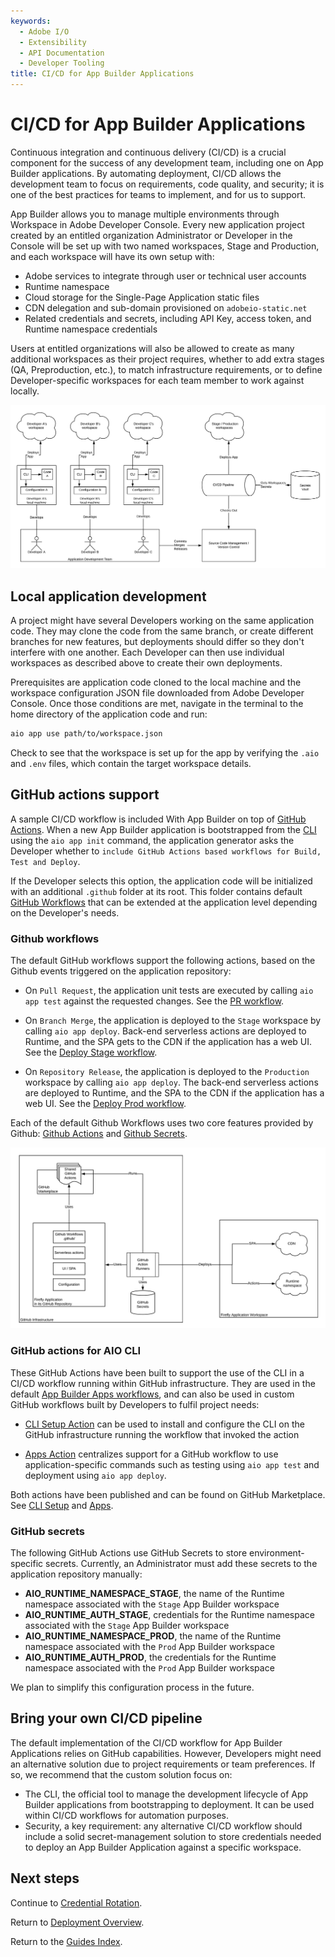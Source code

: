 ```yaml
---
keywords:
  - Adobe I/O
  - Extensibility
  - API Documentation
  - Developer Tooling
title: CI/CD for App Builder Applications
---
```


# CI/CD for App Builder Applications

Continuous integration and continuous delivery (CI/CD) is a crucial component for the success of any development team, including one on App Builder applications. By automating deployment, CI/CD allows the development team to focus on requirements, code quality, and security; it is one of the best practices for teams to implement, and for us to support. 

App Builder allows you to manage multiple environments through Workspace in Adobe Developer Console. Every new application project created by an entitled organization Administrator or Developer in the Console will be set up with two named workspaces, Stage and Production, and each workspace will have its own setup with:

- Adobe services to integrate through user or technical user accounts
- Runtime namespace
- Cloud storage for the Single-Page Application static files 
- CDN delegation and sub-domain provisioned on `adobeio-static.net`
- Related credentials and secrets, including API Key, access token, and Runtime namespace credentials

Users at entitled organizations will also be allowed to create as many additional workspaces as their project requires, whether to add extra stages (QA, Preproduction, etc.), to match infrastructure requirements, or to define Developer-specific workspaces for each team member to work against locally.

![High-Level CI/CD architecture](../../../images/high-level-ci-cd-architecture.png)

## Local application development

A project might have several Developers working on the same application code. They may clone the code from the same branch, or create different branches for new features, but deployments should differ so they don't interfere with one another. Each Developer can then use individual workspaces as described above to create their own deployments. 

Prerequisites are application code cloned to the local machine and the workspace configuration JSON file downloaded from Adobe Developer Console. Once those conditions are met, navigate in the terminal to the home directory of the application code and run:

```bash
aio app use path/to/workspace.json
```

Check to see that the workspace is set up for the app by verifying the `.aio` and `.env` files, which contain the target workspace details.

## GitHub actions support

A sample CI/CD workflow is included With App Builder on top of [GitHub Actions](https://github.com/features/actions).
When a new App Builder application is bootstrapped from the [CLI](https://github.com/adobe/aio-cli) using the `aio app init` command, the application generator asks the Developer whether to `include GitHub Actions based workflows for Build, Test and Deploy`.

If the Developer selects this option, the application code will be initialized with an additional `.github` folder at its root. This folder contains default [GitHub Workflows](https://github.com/adobe/generator-aio-app/tree/master/generators/add-ci/.github/workflows) that can be extended at the application level depending on the Developer's needs.

### Github workflows

The default GitHub workflows support the following actions, based on the Github events triggered on the application repository:

- On `Pull Request`, the application unit tests are executed by calling `aio app test` against the requested changes. See the [PR workflow](https://github.com/adobe/generator-aio-app/blob/master/generators/add-ci/.github/workflows/pr_test.yml).

- On `Branch Merge`, the application is deployed to the `Stage` workspace by calling `aio app deploy`. Back-end serverless actions are deployed to Runtime, and the SPA gets to the CDN if the application has a web UI. See the [Deploy Stage workflow](https://github.com/adobe/generator-aio-app/blob/master/generators/add-ci/.github/workflows/deploy_stage.yml).

- On `Repository Release`, the application is deployed to the `Production` workspace by calling `aio app deploy`. The back-end serverless actions are deployed to Runtime, and the SPA to the CDN if the application has a web UI. See the [Deploy Prod workflow](https://github.com/adobe/generator-aio-app/blob/master/generators/add-ci/.github/workflows/deploy_prod.yml).

Each of the default Github Workflows uses two core features provided by Github: [Github Actions](https://github.com/features/actions) and [Github Secrets](https://help.github.com/en/actions/configuring-and-managing-workflows/creating-and-storing-encrypted-secrets).

![CI/CD with Github Actions](../../../images/ci-cd-github-actions-architecture.png)

### GitHub actions for AIO CLI

These GitHub Actions have been built to support the use of the CLI in a CI/CD workflow running within GitHub infrastructure. They are used in the default [App Builder Apps workflows](https://github.com/adobe/generator-aio-app/tree/master/generators/add-ci/.github/workflows), and can also be used in custom GitHub workflows built by Developers to fulfil project needs:

- [CLI Setup Action](https://github.com/adobe/aio-cli-setup-action) can be used to install and configure the CLI on the GitHub infrastructure running the workflow that invoked the action

- [Apps Action](https://github.com/adobe/aio-apps-action) centralizes support for a GitHub workflow to use application-specific commands such as testing using `aio app test` and deployment using `aio app deploy`.

Both actions have been published and can be found on GitHub Marketplace. See [CLI Setup](https://github.com/marketplace/actions/aio-cli-setup) and [Apps](https://github.com/marketplace/actions/aio-apps).

### GitHub secrets

The following GitHub Actions use GitHub Secrets to store environment-specific secrets. Currently, an Administrator must add these secrets to the application repository manually:

- **AIO_RUNTIME_NAMESPACE_STAGE**, the name of the Runtime namespace associated with the `Stage` App Builder workspace
- **AIO_RUNTIME_AUTH_STAGE**, credentials for the Runtime namespace associated with the `Stage` App Builder workspace
- **AIO_RUNTIME_NAMESPACE_PROD**, the name of the Runtime namespace associated with the `Prod` App Builder workspace
- **AIO_RUNTIME_AUTH_PROD**, the credentials for the Runtime namespace associated with the `Prod` App Builder workspace

We plan to simplify this configuration process in the future. 

## Bring your own CI/CD pipeline

The default implementation of the CI/CD workflow for App Builder Applications relies on GitHub capabilities. However, Developers might need an alternative solution due to project requirements or team preferences. If so, we recommend that the custom solution focus on:

- The CLI, the official tool to manage the development lifecycle of App Builder applications from bootstrapping to deployment. It can be used within CI/CD workflows for automation purposes.
- Security, a key requirement: any alternative CI/CD workflow should include a solid secret-management solution to store credentials needed to deploy an App Builder Application against a specific workspace.

## Next steps

Continue to [Credential Rotation](credential_rotation.md).

Return to [Deployment Overview](deployment.md).

Return to the [Guides Index](../../guides_index.md).
